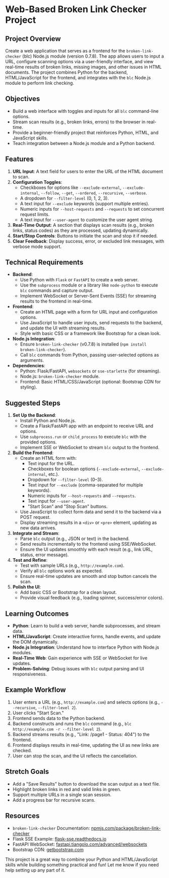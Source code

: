 # Web-Based Broken Link Checker Project

## Project Overview
Create a web application that serves as a frontend for the `broken-link-checker` (blc) Node.js module (version 0.7.8). The app allows users to input a URL, configure scanning options via a user-friendly interface, and view real-time results of broken links, missing images, and other issues in HTML documents. The project combines Python for the backend, HTML/JavaScript for the frontend, and integrates with the `blc` Node.js module to perform link checking.

## Objectives
- Build a web interface with toggles and inputs for all `blc` command-line options.
- Stream scan results (e.g., broken links, errors) to the browser in real-time.
- Provide a beginner-friendly project that reinforces Python, HTML, and JavaScript skills.
- Teach integration between a Node.js module and a Python backend.

## Features
1. **URL Input**: A text field for users to enter the URL of the HTML document to scan.
2. **Configuration Toggles**:
   - Checkboxes for options like `--exclude-external`, `--exclude-internal`, `--follow`, `--get`, `--ordered`, `--recursive`, `--verbose`.
   - A dropdown for `--filter-level` (0, 1, 2, 3).
   - A text input for `--exclude` keywords (support multiple entries).
   - Numeric inputs for `--host-requests` and `--requests` to set concurrent request limits.
   - A text input for `--user-agent` to customize the user agent string.
3. **Real-Time Output**: A section that displays scan results (e.g., broken links, status codes) as they are processed, updating dynamically.
4. **Start/Stop Controls**: Buttons to initiate the scan and stop it if needed.
5. **Clear Feedback**: Display success, error, or excluded link messages, with verbose mode support.

## Technical Requirements
- **Backend**:
  - Use Python with `Flask` or `FastAPI` to create a web server.
  - Use the `subprocess` module or a library like `node-python` to execute `blc` commands and capture output.
  - Implement WebSocket or Server-Sent Events (SSE) for streaming results to the frontend in real-time.
- **Frontend**:
  - Create an HTML page with a form for URL input and configuration options.
  - Use JavaScript to handle user inputs, send requests to the backend, and update the UI with streaming results.
  - Style with basic CSS or a framework like Bootstrap for a clean look.
- **Node.js Integration**:
  - Ensure `broken-link-checker` (v0.7.8) is installed (`npm install broken-link-checker`).
  - Call `blc` commands from Python, passing user-selected options as arguments.
- **Dependencies**:
  - Python: Flask/FastAPI, `websockets` or `sse-starlette` (for streaming).
  - Node.js: `broken-link-checker` module.
  - Frontend: Basic HTML/CSS/JavaScript (optional: Bootstrap CDN for styling).

## Suggested Steps
1. **Set Up the Backend**:
   - Install Python and Node.js.
   - Create a Flask/FastAPI app with an endpoint to receive URL and options.
   - Use `subprocess.run` or `child_process` to execute `blc` with the provided options.
   - Implement SSE or WebSocket to stream `blc` output to the frontend.
2. **Build the Frontend**:
   - Create an HTML form with:
     - Text input for the URL.
     - Checkboxes for boolean options (`--exclude-external`, `--exclude-internal`, etc.).
     - Dropdown for `--filter-level` (0–3).
     - Text input for `--exclude` (comma-separated for multiple keywords).
     - Numeric inputs for `--host-requests` and `--requests`.
     - Text input for `--user-agent`.
     - "Start Scan" and "Stop Scan" buttons.
   - Use JavaScript to collect form data and send it to the backend via a POST request.
   - Display streaming results in a `<div>` or `<pre>` element, updating as new data arrives.
3. **Integrate and Stream**:
   - Parse `blc` output (e.g., JSON or text) in the backend.
   - Send results incrementally to the frontend using SSE/WebSocket.
   - Ensure the UI updates smoothly with each result (e.g., link URL, status, error message).
4. **Test and Refine**:
   - Test with sample URLs (e.g., `http://example.com`).
   - Verify all `blc` options work as expected.
   - Ensure real-time updates are smooth and stop button cancels the scan.
5. **Polish the UI**:
   - Add basic CSS or Bootstrap for a clean layout.
   - Provide visual feedback (e.g., loading spinner, success/error colors).

## Learning Outcomes
- **Python**: Learn to build a web server, handle subprocesses, and stream data.
- **HTML/JavaScript**: Create interactive forms, handle events, and update the DOM dynamically.
- **Node.js Integration**: Understand how to interface Python with Node.js modules.
- **Real-Time Web**: Gain experience with SSE or WebSocket for live updates.
- **Problem-Solving**: Debug issues with `blc` output parsing and UI responsiveness.

## Example Workflow
1. User enters a URL (e.g., `http://example.com`) and selects options (e.g., `--recursive`, `--filter-level 2`).
2. User clicks "Start Scan."
3. Frontend sends data to the Python backend.
4. Backend constructs and runs the `blc` command (e.g., `blc http://example.com -r --filter-level 2`).
5. Backend streams results (e.g., "Link: /page1 - Status: 404") to the frontend.
6. Frontend displays results in real-time, updating the UI as new links are checked.
7. User can stop the scan, and the UI reflects the cancellation.

## Stretch Goals
- Add a "Save Results" button to download the scan output as a text file.
- Highlight broken links in red and valid links in green.
- Support multiple URLs in a single scan session.
- Add a progress bar for recursive scans.

## Resources
- `broken-link-checker` Documentation: [npmjs.com/package/broken-link-checker](https://www.npmjs.com/package/broken-link-checker)
- Flask SSE Example: [flask-sse.readthedocs.io](https://flask-sse.readthedocs.io)
- FastAPI WebSocket: [fastapi.tiangolo.com/advanced/websockets](https://fastapi.tiangolo.com/advanced/websockets)
- Bootstrap CDN: [getbootstrap.com](https://getbootstrap.com)

This project is a great way to combine your Python and HTML/JavaScript skills while building something practical and fun! Let me know if you need help setting up any part of it.